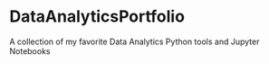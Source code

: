 # DataAnalyticsPortfolio
A collection of my favorite Data Analytics Python tools and Jupyter Notebooks
